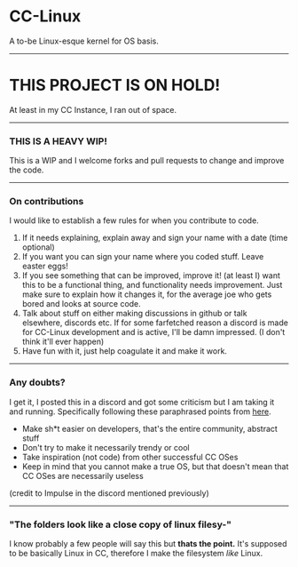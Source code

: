 # CC-Linux

A to-be Linux-esque kernel for OS basis.

---

# **THIS PROJECT IS ON HOLD!**

At least in my CC Instance, I ran out of space.

---

### THIS IS A HEAVY WIP!

This is a WIP and I welcome forks and pull requests to change and improve the code.

---

### On contributions

I would like to establish a few rules for when you contribute to code.

1. If it needs explaining, explain away and sign your name with a date (time optional)
2. If you want you can sign your name where you coded stuff. Leave easter eggs!
3. If you see something that can be improved, improve it! (at least I) want this to be a functional thing, and functionality needs improvement. Just make sure to explain how it changes it, for the average joe who gets bored and looks at source code.
4. Talk about stuff on either making discussions in github or talk elsewhere, discords etc. If for some farfetched reason a discord is made for CC-Linux development and is active, I'll be damn impressed. (I don't think it'll ever happen)
5. Have fun with it, just help coagulate it and make it work.

---

### Any doubts?

I get it, I posted this in a discord and got some criticism but I am taking it and running. Specifically following these paraphrased points from [here](https://gist.github.com/MCJack123/4b2bca21bdc0cf5c67ce7177326c2154).

- Make sh*t easier on developers, that's the entire community, abstract stuff
- Don't try to make it necessarily trendy or cool
- Take inspiration (not code) from other successful CC OSes
- Keep in mind that you cannot make a true OS, but that doesn't mean that CC OSes are necessarily useless 

(credit to Impulse in the discord mentioned previously)

---

### "The folders look like a close copy of linux filesy-"

I know probably a few people will say this but **thats the point.** It's supposed to be basically Linux in CC, therefore I make the filesystem *like* Linux.
